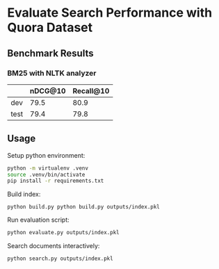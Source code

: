 # Evaluate Search Performance with Quora Dataset

## Benchmark Results

### BM25 with NLTK analyzer

|      | nDCG@10 | Recall@10 |
|------|---------|-----------|
| dev  | 79.5    | 80.9      |
| test | 79.4    | 79.8      |

## Usage

Setup python environment:

```bash
python -m virtualenv .venv
source .venv/bin/activate
pip install -r requirements.txt
```

Build index:

```basdh
python build.py python build.py outputs/index.pkl
```

Run evaluation script:

```bash
python evaluate.py outputs/index.pkl
```

Search documents interactively:

```bash
python search.py outputs/index.pkl
```
